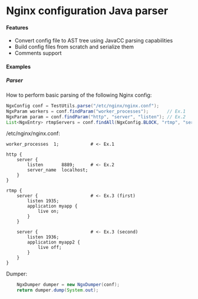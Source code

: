 # Nginx configuration Java parser

#### Features
- Convert config file to AST tree using JavaCC parsing capabilities
- Build config files from scratch and serialize them
- Comments support

#### Examples
##### Parser

How to perform basic parsing of the following Nginx config:
```java
NgxConfig conf = TestUtils.parse("/etc/nginx/nginx.conf");
NgxParam workers = conf.findParam("worker_processes");       // Ex.1
NgxParam param = conf.findParam("http", "server", "listen"); // Ex.2
List<NgxEntry> rtmpServers = conf.findAll(NgxConfig.BLOCK, "rtmp", "server"); // Ex.3
```

/etc/nginx/nginx.conf:
```
worker_processes  1;            # <- Ex.1

http {
    server {
        listen       8889;      # <- Ex.2
        server_name  localhost;
    }
}

rtmp {
    server {                    # <- Ex.3 (first)
        listen 1935;
        application myapp {
            live on;
        }
    }

    server {                    # <- Ex.3 (second)
        listen 1936;
        application myapp2 {
            live off;
        }
    }
}
```

Dumper:
```java
    NgxDumper dumper = new NgxDumper(conf);
    return dumper.dump(System.out);
```

